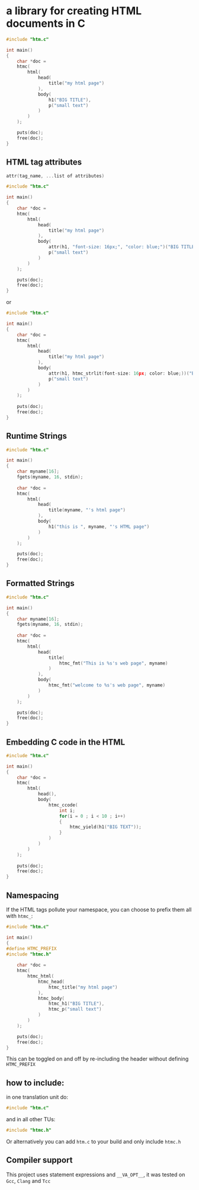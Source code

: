 # a library for creating HTML documents in C

```C
#include "htm.c"

int main()
{
    char *doc =
    htmc(
        html(
            head(
                title("my html page")
            ),
            body(
                h1("BIG TITLE"),
                p("small text")
            )
        )
    );

    puts(doc);
    free(doc);
}
```

## HTML tag attributes

```C
attr(tag_name, ...list of attributes)
```

```C
#include "htm.c"

int main()
{
    char *doc =
    htmc(
        html(
            head(
                title("my html page")
            ),
            body(
                attr(h1, "font-size: 16px;", "color: blue;")("BIG TITLE"),
                p("small text")
            )
        )
    );

    puts(doc);
    free(doc);
}
```
or
```C
#include "htm.c"

int main()
{
    char *doc =
    htmc(
        html(
            head(
                title("my html page")
            ),
            body(
                attr(h1, htmc_strlit(font-size: 16px; color: blue;))("BIG TITLE"),
                p("small text")
            )
        )
    );
    
    puts(doc);
    free(doc);
}
```
## Runtime Strings

```C
#include "htm.c"

int main()
{
    char myname[16];
    fgets(myname, 16, stdin);
    
    char *doc =
    htmc(
        html(
            head(
                title(myname, "'s html page")
            ),
            body(
                h1("this is ", myname, "'s HTML page")
            )
        )
    );

    puts(doc);
    free(doc);
}
```
## Formatted Strings
```C
#include "htm.c"

int main()
{
    char myname[16];
    fgets(myname, 16, stdin);
    
    char *doc =
    htmc(
        html(
            head(
                title(
                    htmc_fmt("This is %s's web page", myname)
                )
            ),
            body(
                htmc_fmt("welcome to %s's web page", myname)
            )
        )
    );

    puts(doc);
    free(doc);
}
```

## Embedding C code in the HTML

```C
#include "htm.c"

int main()
{
    char *doc =
    htmc(
        html(
            head(),
            body(
                htmc_ccode(
                    int i;
                    for(i = 0 ; i < 10 ; i++)
                    {
                        htmc_yield(h1("BIG TEXT"));
                    }
                )
            )
        )
    );
    
    puts(doc);
    free(doc);
}
```
## Namespacing
If the HTML tags pollute your namespace, you can choose to prefix them all with `htmc_`:

```C
#include "htm.c"

int main()
{
#define HTMC_PREFIX
#include "htmc.h"
    
    char *doc =
    htmc(
        htmc_html(
            htmc_head(
                htmc_title("my html page")
            ),
            htmc_body(
                htmc_h1("BIG TITLE"),
                htmc_p("small text")
            )
        )
    );

    puts(doc);
    free(doc);
}
```
This can be toggled on and off by re-including the header without defining `HTMC_PREFIX`

## how to include:

in one translation unit do:
```C
#include "htm.c"
```
and in all other TUs:
```C
#include "htmc.h"
```

Or alternatively you can add `htm.c` to your build and only include `htmc.h`

## Compiler support

This project uses statement expressions and `__VA_OPT__`, it was tested on `Gcc`, `Clang` and `Tcc`
